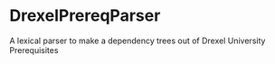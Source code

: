 # DrexelPrereqParser
A lexical parser to make a dependency trees out of Drexel University Prerequisites 
